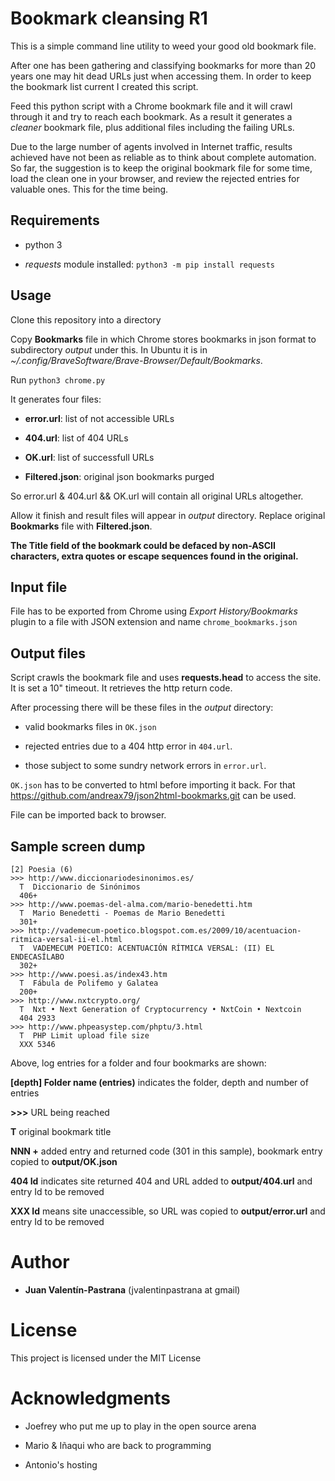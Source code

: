 # Bookmark cleansing R1
This is a simple command line utility to weed your good old bookmark file.

After one has been gathering and classifying bookmarks for more than 20 years one may hit dead URLs just when accessing them. In order to keep the bookmark list current I created this script.

Feed this python script with a Chrome bookmark file and it will crawl through it and try to reach each bookmark. As a result it generates a *cleaner* bookmark file, plus additional files including the failing URLs.

Due to the large number of agents involved in Internet traffic, results achieved have not been as reliable as to think about complete automation. So far, the suggestion is to keep the original bookmark file for some time, load the clean one in your browser, and review the rejected entries for valuable ones. This for the time being.

## Requirements

* python 3

* *requests* module installed: `python3 -m pip install requests`

## Usage

Clone this repository into a directory

Copy **Bookmarks** file in which Chrome stores bookmarks in json format to subdirectory _output_ under this. In Ubuntu it is in _~/.config/BraveSoftware/Brave-Browser/Default/Bookmarks_.

Run `python3 chrome.py`

It generates four files:

* **error.url**: list of not accessible URLs

* **404.url**: list of 404 URLs

* **OK.url**: list of successfull URLs

* **Filtered.json**: original json bookmarks purged

So error.url & 404.url && OK.url will contain all original URLs altogether.

Allow it finish and result files will appear in _output_ directory. Replace original **Bookmarks** file with **Filtered.json**.

**The Title field of the bookmark could be defaced by non-ASCII characters, extra quotes or escape sequences found in the original.**

## Input file
File has to be exported from Chrome using _Export History/Bookmarks_ plugin to a file with JSON extension and name `chrome_bookmarks.json`

## Output files
Script crawls the bookmark file and uses **requests.head** to access the site. It is set a 10" timeout. It retrieves the http return code.

After processing there will be these files in the _output_ directory:

* valid bookmarks files in `OK.json`

* rejected entries due to a 404 http error in `404.url`.

* those subject to some sundry network errors in `error.url`.

`OK.json` has to be converted to html before importing it back. For that https://github.com/andreax79/json2html-bookmarks.git can be used.

File can be imported back to browser.

## Sample screen dump

```
[2] Poesia (6)
>>> http://www.diccionariodesinonimos.es/
  T  Diccionario de Sinónimos
  406+
>>> http://www.poemas-del-alma.com/mario-benedetti.htm
  T  Mario Benedetti - Poemas de Mario Benedetti
  301+
>>> http://vademecum-poetico.blogspot.com.es/2009/10/acentuacion-ritmica-versal-ii-el.html
  T  VADEMECUM POETICO: ACENTUACIÓN RÍTMICA VERSAL: (II) EL ENDECASÍLABO
  302+
>>> http://www.poesi.as/index43.htm
  T  Fábula de Polifemo y Galatea
  200+
>>> http://www.nxtcrypto.org/
  T  Nxt • Next Generation of Cryptocurrency • NxtCoin • Nextcoin
  404 2933
>>> http://www.phpeasystep.com/phptu/3.html
  T  PHP Limit upload file size
  XXX 5346
```

Above, log entries for a folder and four bookmarks are shown:

**[depth] Folder name (entries)**  indicates the folder, depth and number of entries

**>>>** URL being reached

**T** original bookmark title

**NNN +** added entry and returned code (301 in this sample), bookmark entry copied to __output/OK.json__

**404 Id** indicates site returned 404 and URL added to __output/404.url__ and entry Id to be removed

**XXX Id** means site unaccessible, so URL was copied to __output/error.url__ and entry Id to be removed

# Author

* **Juan Valentín-Pastrana** (jvalentinpastrana at gmail)

# License

This project is licensed under the MIT License 

# Acknowledgments

* Joefrey who put me up to play in the open source arena

* Mario & Iñaqui who are back to programming

* Antonio's hosting

